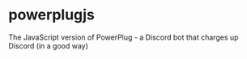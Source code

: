 # powerplugjs
The JavaScript version of PowerPlug - a Discord bot that charges up Discord (in a good way)
